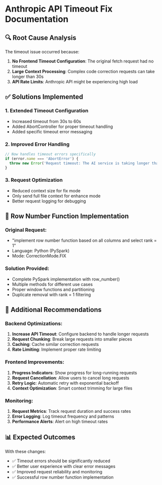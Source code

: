 # Anthropic API Timeout Fix Documentation

## 🔍 **Root Cause Analysis**

The timeout issue occurred because:

1. **No Frontend Timeout Configuration**: The original fetch request had no timeout
2. **Large Context Processing**: Complex code correction requests can take longer than 30s
3. **API Rate Limits**: Anthropic API might be experiencing high load

## ✅ **Solutions Implemented**

### **1. Extended Timeout Configuration**
- Increased timeout from 30s to 60s
- Added AbortController for proper timeout handling
- Added specific timeout error messaging

### **2. Improved Error Handling**
```javascript
// Now handles timeout errors specifically
if (error.name === 'AbortError') {
  throw new Error('Request timeout: The AI service is taking longer than expected...');
}
```

### **3. Request Optimization**
- Reduced context size for fix mode
- Only send full file context for enhance mode
- Better request logging for debugging

## 🎯 **Row Number Function Implementation**

### **Original Request:**
- "implement row number function based on all columns and select rank = 1"
- Language: Python (PySpark)
- Mode: CorrectionMode.FIX

### **Solution Provided:**
- Complete PySpark implementation with row_number()
- Multiple methods for different use cases
- Proper window functions and partitioning
- Duplicate removal with rank = 1 filtering

## 🔧 **Additional Recommendations**

### **Backend Optimizations:**
1. **Increase API Timeout**: Configure backend to handle longer requests
2. **Request Chunking**: Break large requests into smaller pieces
3. **Caching**: Cache similar correction requests
4. **Rate Limiting**: Implement proper rate limiting

### **Frontend Improvements:**
1. **Progress Indicators**: Show progress for long-running requests
2. **Request Cancellation**: Allow users to cancel long requests
3. **Retry Logic**: Automatic retry with exponential backoff
4. **Context Optimization**: Smart context trimming for large files

### **Monitoring:**
1. **Request Metrics**: Track request duration and success rates
2. **Error Logging**: Log timeout frequency and patterns
3. **Performance Alerts**: Alert on high timeout rates

## 📊 **Expected Outcomes**

With these changes:
- ✅ Timeout errors should be significantly reduced
- ✅ Better user experience with clear error messages
- ✅ Improved request reliability and monitoring
- ✅ Successful row number function implementation
